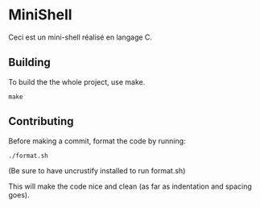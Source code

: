 # MiniShell

Ceci est un mini-shell réalisé en langage C.

## Building

To build the the whole project, use make.

```
make
```

## Contributing

Before making a commit, format the code by running:

```
./format.sh
```
(Be sure to have uncrustify installed to run format.sh)

This will make the code nice and clean (as far as indentation and spacing goes).
